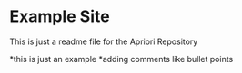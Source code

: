 # Example Site

This is just a readme file for the Apriori Repository

*this is just an example
*adding comments like bullet points
